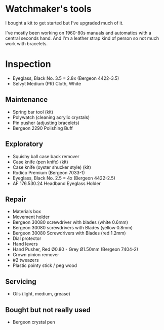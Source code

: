 # Watchmaker's tools

I bought a kit to get started but I've upgraded much of it.

I've mostly been working on 1960-80s manuals and automatics with a central seconds hand. And I'm a leather strap kind of person so not much work with bracelets.

# Inspection
- Eyeglass, Black No. 3.5 = 2.8x (Bergeon 4422-3.5)
- Selvyt Medium (PR) Cloth, White

## Maintenance
- Spring bar tool (kit)
- Polywatch (cleaning acrylic crystals)
- Pin pusher (adjusting bracelets)
- Bergeon 2290 Polishing Buff

## Exploratory
- Squishy ball case back remover
- Case knife (pen knife) (kit)
- Case knife (oyster shucker style) (kit)
- Rodico Premium (Bergeon 7033-1)
- Eyeglass, Black No. 2.5 = 4x (Bergeon 4422-2.5)
- AF 176.530.24 Headband Eyeglass Holder

## Repair
- Materials box
- Movement holder
- Bergeon 30080 screwdriver with blades (white 0.6mm)
- Bergeon 30080 screwdrivers with Blades (yellow 0.8mm)
- Bergeon 30080 Screwdrivers with Blades (red 1.2mm) 
- Dial protector
- Hand levers
- Hand Pusher, Red Ø0.80 - Grey Ø1.50mm (Bergeon 7404-2)
- Crown pinion remover
- #2 tweazers
- Plastic pointy stick / peg wood

## Servicing
- Oils (light, medium, grease)
 
## Bought but not really used
- Bergeon crystal pen

